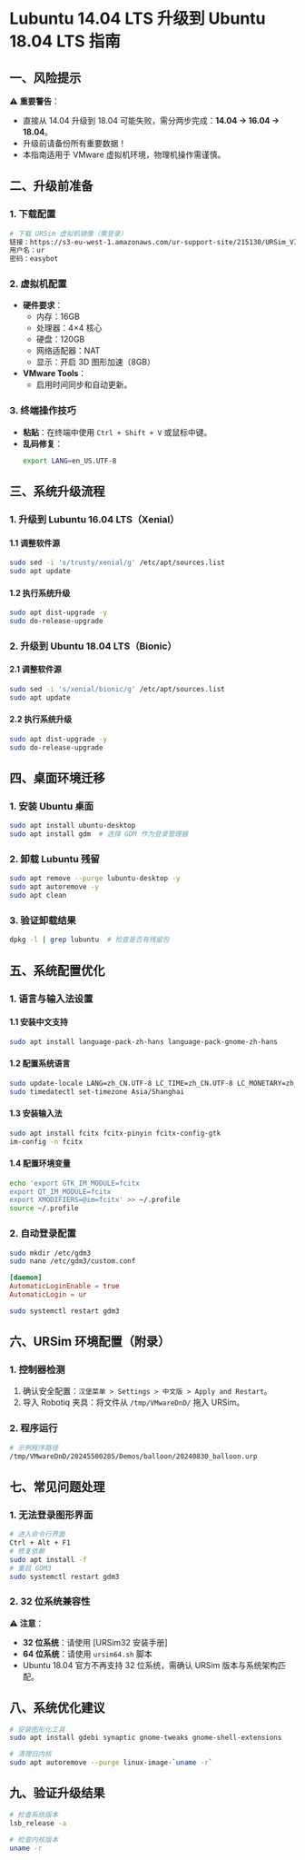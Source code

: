# Lubuntu 14.04 LTS 升级到 Ubuntu 18.04 LTS 指南

## 一、风险提示
⚠️ **重要警告**：  
- 直接从 14.04 升级到 18.04 可能失败，需分两步完成：**14.04 → 16.04 → 18.04**。  
- 升级前请备份所有重要数据！  
- 本指南适用于 VMware 虚拟机环境，物理机操作需谨慎。


## 二、升级前准备
### 1. 下载配置
```bash
# 下载 URSim 虚拟机镜像（需登录）
链接：https://s3-eu-west-1.amazonaws.com/ur-support-site/215130/URSim_VIRTUAL-5.15.1.126626.rar  
用户名：ur  
密码：easybot
```

### 2. 虚拟机配置
- **硬件要求**：
  - 内存：16GB  
  - 处理器：4×4 核心  
  - 硬盘：120GB  
  - 网络适配器：NAT  
  - 显示：开启 3D 图形加速（8GB）  
- **VMware Tools**：
  - 启用时间同步和自动更新。

### 3. 终端操作技巧
- **粘贴**：在终端中使用 `Ctrl + Shift + V` 或鼠标中键。  
- **乱码修复**：  
  ```bash
  export LANG=en_US.UTF-8
  ```


## 三、系统升级流程

### 1. 升级到 Lubuntu 16.04 LTS（Xenial）
#### 1.1 调整软件源
```bash
sudo sed -i 's/trusty/xenial/g' /etc/apt/sources.list
sudo apt update
```

#### 1.2 执行系统升级
```bash
sudo apt dist-upgrade -y
sudo do-release-upgrade
```

### 2. 升级到 Ubuntu 18.04 LTS（Bionic）
#### 2.1 调整软件源
```bash
sudo sed -i 's/xenial/bionic/g' /etc/apt/sources.list
sudo apt update
```

#### 2.2 执行系统升级
```bash
sudo apt dist-upgrade -y
sudo do-release-upgrade
```


## 四、桌面环境迁移
### 1. 安装 Ubuntu 桌面
```bash
sudo apt install ubuntu-desktop
sudo apt install gdm  # 选择 GDM 作为登录管理器
```

### 2. 卸载 Lubuntu 残留
```bash
sudo apt remove --purge lubuntu-desktop -y
sudo apt autoremove -y
sudo apt clean
```

### 3. 验证卸载结果
```bash
dpkg -l | grep lubuntu  # 检查是否有残留包
```


## 五、系统配置优化
### 1. 语言与输入法设置
#### 1.1 安装中文支持
```bash
sudo apt install language-pack-zh-hans language-pack-gnome-zh-hans
```

#### 1.2 配置系统语言
```bash
sudo update-locale LANG=zh_CN.UTF-8 LC_TIME=zh_CN.UTF-8 LC_MONETARY=zh_CN.UTF-8
sudo timedatectl set-timezone Asia/Shanghai
```

#### 1.3 安装输入法
```bash
sudo apt install fcitx fcitx-pinyin fcitx-config-gtk
im-config -n fcitx
```

#### 1.4 配置环境变量
```bash
echo 'export GTK_IM_MODULE=fcitx
export QT_IM_MODULE=fcitx
export XMODIFIERS=@im=fcitx' >> ~/.profile
source ~/.profile
```

### 2. 自动登录配置
```bash
sudo mkdir /etc/gdm3
sudo nano /etc/gdm3/custom.conf
```
```conf
[daemon]
AutomaticLoginEnable = true
AutomaticLogin = ur  
```
```bash
sudo systemctl restart gdm3
```


## 六、URSim 环境配置（附录）
### 1. 控制器检测
1. 确认安全配置：`汉堡菜单 > Settings > 中文版 > Apply and Restart`。  
2. 导入 Robotiq 夹具：将文件从 `/tmp/VMwareDnD/` 拖入 URSim。

### 2. 程序运行
```bash
# 示例程序路径
/tmp/VMwareDnD/20245500285/Demos/balloon/20240830_balloon.urp
```


## 七、常见问题处理
### 1. 无法登录图形界面
```bash
# 进入命令行界面
Ctrl + Alt + F1
# 修复依赖
sudo apt install -f
# 重启 GDM3
sudo systemctl restart gdm3
```

### 2. 32 位系统兼容性
⚠️ **注意**：  
- **32 位系统**：请使用 [URSim32 安装手册]  
- **64 位系统**：请使用 `ursim64.sh` 脚本  
- Ubuntu 18.04 官方不再支持 32 位系统，需确认 URSim 版本与系统架构匹配。

## 八、系统优化建议
```bash
# 安装图形化工具
sudo apt install gdebi synaptic gnome-tweaks gnome-shell-extensions

# 清理旧内核
sudo apt autoremove --purge linux-image-`uname -r`
```


## 九、验证升级结果
```bash
# 检查系统版本
lsb_release -a

# 检查内核版本
uname -r
```